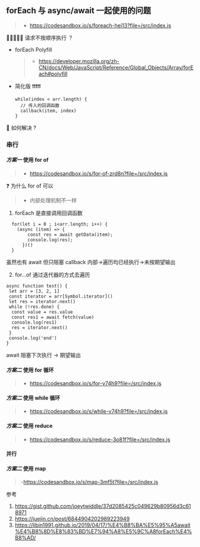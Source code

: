 ## forEach 与 async/await 一起使用的问题

> - https://codesandbox.io/s/foreach-hei13?file=/src/index.js

🤔️🤔️🤔️🤔️🤔️ 请求不按顺序执行 ？

- forEach Polyfill
  > - https://developer.mozilla.org/zh-CN/docs/Web/JavaScript/Reference/Global_Objects/Array/forEach#polyfill
- 简化版 ❗️❗️❗️❗️❗️
  ```
  while(index < arr.length) {
    // 传入的回调函数
    callback(item, index)
  }
  ```

🤔️ 如何解决 ?

### **串行**

#### <em>**方案一**</em> 使用 for of

> - https://codesandbox.io/s/for-of-zrd8n?file=/src/index.js

❓ 为什么 for of 可以

> - 内部处理机制不一样

1. forEach 是直接调用回调函数

```
  for(let i = 0 ; i<arr.length; i++) {
    (async (item) => {
        const res = await getData(item);
        console.log(res);
      })()
  }
```

虽然也有 await 但只阻塞 callback 内部->遍历均已经执行->未按期望输出

2. for…of 通过迭代器的方式去遍历

```
async function test() {
 let arr = [3, 2, 1]
 const iterator = arr[Symbol.iterator]()
 let res = iterator.next()
 while (!res.done) {
  const value = res.value
  const res1 = await fetch(value)
  console.log(res1)
  res = iterator.next()
 }
 console.log('end')
}
```

await 阻塞下次执行 -> 期望输出

#### <em>**方案二**</em> 使用 for 循环

> - https://codesandbox.io/s/for-v74h9?file=/src/index.js

#### <em>**方案二**</em> 使用 while 循环

> - https://codesandbox.io/s/while-v74h9?file=/src/index.js

#### <em>**方案二**</em> 使用 reduce

> - https://codesandbox.io/s/reduce-3o81f?file=/src/index.js

#### **并行**

#### <em>**方案二**</em> 使用 map

> -https://codesandbox.io/s/map-3mf5t?file=/src/index.js

参考

1. https://gist.github.com/joeytwiddle/37d2085425c049629b80956d3c618971
2. https://juejin.cn/post/6844904202989223949
3. https://libin1991.github.io/2019/04/17/%E4%B8%BA%E5%95%A5await%E4%B8%8D%E8%83%BD%E7%94%A8%E5%9C%A8forEach%E4%B8%AD/

